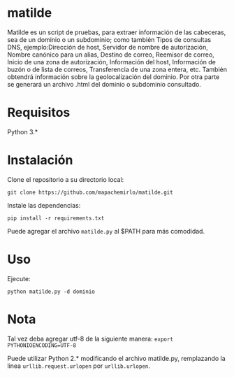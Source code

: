 # matilde
Matilde es un script de pruebas, para extraer información de las cabeceras, sea de un dominio o un subdominio; como también Tipos de consultas DNS, ejemplo:Dirección de host, Servidor de nombre de autorización, Nombre canónico para un alias, Destino de correo, Reemisor de correo, Inicio de una zona de autorización, Información del host, Información de buzón o de lista de correos, Transferencia de una zona entera, etc. También obtendrá información sobre la geolocalización del dominio. Por otra parte se generará un archivo .html del dominio o subdominio consultado.

# Requisitos
Python 3.*

# Instalación
Clone el repositorio a su directorio local:

`git clone https://github.com/mapachemirlo/matilde.git`

Instale las dependencias:

`pip install -r requirements.txt`

Puede agregar el archivo `matilde.py` al $PATH para más comodidad.

# Uso
Ejecute:

`python matilde.py -d dominio`

# Nota
Tal vez deba agregar utf-8 de la siguiente manera:
`export PYTHONIOENCODING=UTF-8`

Puede utilizar Python 2.* modificando el archivo matilde.py, remplazando la linea `urllib.request.urlopen` por `urllib.urlopen`.
